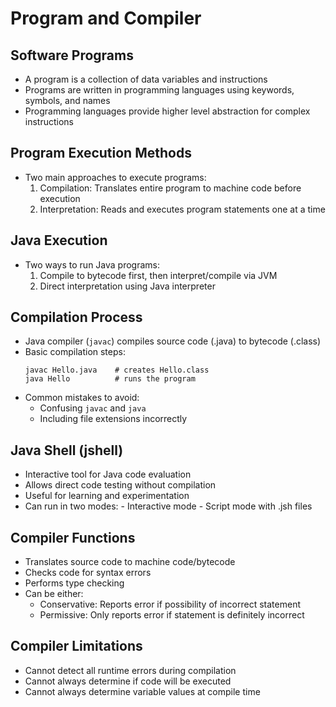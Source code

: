 # Program and Compiler

## Software Programs
- A program is a collection of data variables and instructions
- Programs are written in programming languages using keywords, symbols, and names
- Programming languages provide higher level abstraction for complex instructions

## Program Execution Methods
- Two main approaches to execute programs:
    1. Compilation: Translates entire program to machine code before execution
    2. Interpretation: Reads and executes program statements one at a time

## Java Execution
- Two ways to run Java programs:
    1. Compile to bytecode first, then interpret/compile via JVM
    2. Direct interpretation using Java interpreter

## Compilation Process
- Java compiler (`javac`) compiles source code (.java) to bytecode (.class)
- Basic compilation steps:
  ```
  javac Hello.java    # creates Hello.class
  java Hello          # runs the program
  ```
- Common mistakes to avoid:
    - Confusing `javac` and `java`
    - Including file extensions incorrectly

## Java Shell (jshell)
- Interactive tool for Java code evaluation
- Allows direct code testing without compilation
- Useful for learning and experimentation
- Can run in two modes:
      - Interactive mode
      - Script mode with .jsh files

## Compiler Functions
- Translates source code to machine code/bytecode
- Checks code for syntax errors
- Performs type checking
- Can be either:
    - Conservative: Reports error if possibility of incorrect statement
    - Permissive: Only reports error if statement is definitely incorrect

## Compiler Limitations
- Cannot detect all runtime errors during compilation
- Cannot always determine if code will be executed
- Cannot always determine variable values at compile time
